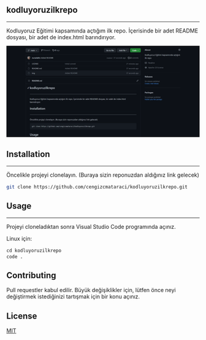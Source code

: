 ## kodluyoruzilkrepo
---
Kodluyoruz Eğitimi kapsamında açtığım ilk repo. İçerisinde bir adet README dosyası, bir adet de index.html barındırıyor.

![github](img/github.png)

## Installation 
---
Öncelikle projeyi clonelayın. (Buraya sizin reponuzdan aldığınız link gelecek)
```bash
git clone https://github.com/cengizcmataraci/kodluyoruzilkrepo.git
```


## Usage
---
Projeyi cloneladıktan sonra Visual Studio Code programında açınız.

Linux için:
```linux
cd kodluyoruzilkrepo
code .
```

## Contributing
Pull requestler kabul edilir. Büyük değişiklikler için, lütfen önce neyi değiştirmek istediğinizi tartışmak için bir konu açınız.

## License
[MIT](https://choosealicense.com/licenses/mit/)